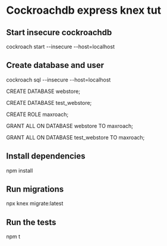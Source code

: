 # Cockroachdb express knex tut

## Start insecure cockroachdb

cockroach start --insecure --host=localhost

## Create database and user

cockroach sql --insecure --host=localhost

CREATE DATABASE webstore;

CREATE DATABASE test_webstore;

CREATE ROLE maxroach;

GRANT ALL ON DATABASE webstore TO maxroach;

GRANT ALL ON DATABASE test_webstore TO maxroach;

## Install dependencies

npm install

## Run migrations

npx knex migrate:latest

## Run the tests

npm t
